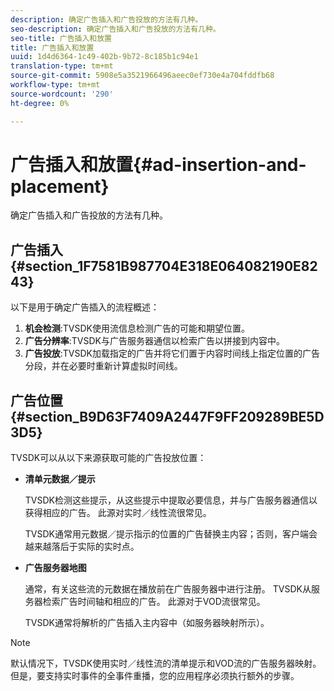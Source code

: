 ```yaml
---
description: 确定广告插入和广告投放的方法有几种。
seo-description: 确定广告插入和广告投放的方法有几种。
seo-title: 广告插入和放置
title: 广告插入和放置
uuid: 1d4d6364-1c49-402b-9b72-8c185b1c94e1
translation-type: tm+mt
source-git-commit: 5908e5a3521966496aeec0ef730e4a704fddfb68
workflow-type: tm+mt
source-wordcount: '290'
ht-degree: 0%

---
```



# 广告插入和放置{#ad-insertion-and-placement}

确定广告插入和广告投放的方法有几种。

## 广告插入{#section_1F7581B987704E318E064082190E8243}

以下是用于确定广告插入的流程概述：

1. **机会检测**:TVSDK使用流信息检测广告的可能和期望位置。
1. **广告分辨率**:TVSDK与广告服务器通信以检索广告以拼接到内容中。
1. **广告投放**:TVSDK加载指定的广告并将它们置于内容时间线上指定位置的广告分段，并在必要时重新计算虚拟时间线。

## 广告位置{#section_B9D63F7409A2447F9FF209289BE5D3D5}

TVSDK可以从以下来源获取可能的广告投放位置：

* **清单元数据／提示**

   TVSDK检测这些提示，从这些提示中提取必要信息，并与广告服务器通信以获得相应的广告。 此源对实时／线性流很常见。

   TVSDK通常用元数据／提示指示的位置的广告替换主内容；否则，客户端会越来越落后于实际的实时点。

* **广告服务器地图**

   通常，有关这些流的元数据在播放前在广告服务器中进行注册。 TVSDK从服务器检索广告时间轴和相应的广告。 此源对于VOD流很常见。

   TVSDK通常将解析的广告插入主内容中（如服务器映射所示）。

>[!NOTE]
>
>默认情况下，TVSDK使用实时／线性流的清单提示和VOD流的广告服务器映射。 但是，要支持实时事件的全事件重播，您的应用程序必须执行额外的步骤。

